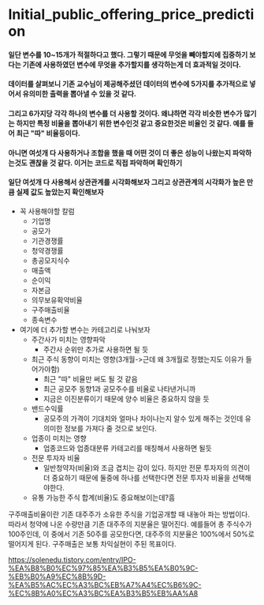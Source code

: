 # Initial_public_offering_price_prediction

#### 일단 변수를 10~15개가 적절하다고 했다. 그렇기 때문에 무엇을 빼야할지에 집중하기 보다는 기존에 사용하였던 변수에 무엇을 추가할지를 생각하는게 더 효과적일 것이다.
#### 데이터를 살펴보니 기존 교수님이 제공해주셨던 데이터의 변수에 5가지를 추가적으로 넣어서 유의미한 출력을 뽑아낼 수 있을 것 같다. 
#### 그리고 6가지당 각각 하나의 변수를 더 사용할 것이다. 왜냐하면 각각 비슷한 변수가 많기는 하지만 특정 비율을 뽑아내기 위한 변수인것 같고 중요한것은 비율인 것 같다. 예를 들어 최근 "따" 비율등이다. 
#### 아니면 여섯개 다 사용하거나 조합을 했을 때 어떤 것이 더 좋은 성능이 나왔는지 파악하는것도 괜찮을 것 같다. 이거는 코드로 직접 파악하며 확인하기
#### 일단 여섯개 다 사용해서 상관관계를 시각화해보자 그리고 상관관계의 시각화가 높은 만큼 실제 값도 높았는지 확인해보자

- 꼭 사용해야할 칼럼
  - 기업명
  - 공모가
  - 기관경쟁률
  - 청약경쟁률
  - 총공모지식수
  - 매출액
  - 순이익
  - 자본금
  - 의무보유확약비율
  - 구주매출비율
  - 종속변수
- 여기에 더 추가할 변수는 카테고리로 나눠보자
  - 주간사가 미치는 영향파악
    - 주간사 순위만 추가로 사용하면 될 듯 
  - 최근 주식 동향이 미치는 영향(3개월->근데 왜 3개월로 정했는지도 이유가 들어가야함)
    - 최근 "따" 비율만 써도 될 것 같음
    - 최근 공모주 동향1과 공모주수를 비율로 나타낸거니까
    - 지금은 이진분류이기 때문에 양수 비율은 중요하지 않을 듯 
   - 밴드수익률
     - 공모주의 가격이 기대치와 얼마나 차이나는지 알수 있게 해주는 것인데 유의미한 정보를 가져다 줄 것으로 보인다. 
  - 업종이 미치는 영향
    - 업종코드와 업종대분류 카테고리를 매칭해서 사용하면 될듯 
  - 전문 투자자 비율
    - 일반청약자(비율)와 조금 겹치는 감이 있다. 하지만 전문 투자자의 의견이 더 중요하기 때문에 둘중에 하나를 선택한다면 전문 투자자 비율을 선택해야한다.
  - 유통 가능한 주식 합계(비율)도 중요해보이는데?흠



구주매출비율이란 기존 대주주가 소유한 주식을 기업공개할 때 내놓아 파는 방법이다. 따라서 청약에 나온 수량만큼 기존 대주주의 지분율은 떨어진다. 예를들어 총 주식수가 100주인데, 이 중에서 기존 50주를 공모한다면, 대주주의 지분율은 100%에서 50%로 떨어지게 된다. 구주매출은 보통 차익실현이 주된 목표이다.

https://solenedu.tistory.com/entry/IPO-%EA%B8%B0%EC%97%85%EA%B3%B5%EA%B0%9C-%EB%B0%A9%EC%8B%9D-%EA%B5%AC%EC%A3%BC%EB%A7%A4%EC%B6%9C-%EC%8B%A0%EC%A3%BC%EA%B3%B5%EB%AA%A8
